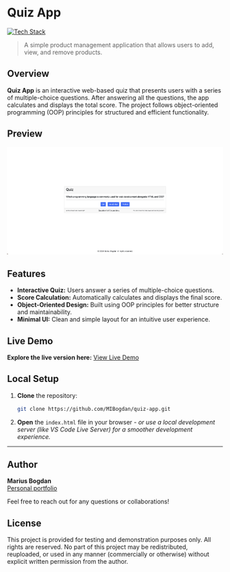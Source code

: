 # Quiz App


[![Tech Stack](https://img.shields.io/badge/HTML%20%7C%20CSS%20%7C%20JavaScript-black?style=flat-square)](#)


> A simple product management application that allows users to add, view, and remove products.

## Overview
**Quiz App** is an interactive web-based quiz that presents users with a series of multiple-choice questions. After answering all the questions, the app calculates and displays the total score. The project follows object-oriented programming (OOP) principles for structured and efficient functionality.

## Preview

<p align="center">
  <img src="preview.png" alt="Project Preview" width="600">
</p>

## Features
- **Interactive Quiz:** Users answer a series of multiple-choice questions.
- **Score Calculation:** Automatically calculates and displays the final score.
- **Object-Oriented Design:** Built using OOP principles for better structure and maintainability.
- **Minimal UI:** Clean and simple layout for an intuitive user experience.


## Live Demo
**Explore the live version here:** [View Live Demo](https://marius-bogdan.com/projects/quiz-app/)

## Local Setup
1. **Clone** the repository:
   ```bash
   git clone https://github.com/MIBogdan/quiz-app.git
   ```
2. **Open** the `index.html` file in your browser
   *- or use a local development server (like VS Code Live Server) for a smoother development experience.*


---

## Author
**Marius Bogdan**  
[Personal portfolio](https://marius-bogdan.com/)

Feel free to reach out for any questions or collaborations!

## License

This project is provided for testing and demonstration purposes only. All rights are reserved. No part of this project may be redistributed, reuploaded, or used in any manner (commercially or otherwise) without explicit written permission from the author.
